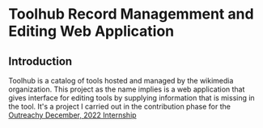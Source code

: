 # Toolhub Record Managemment and Editing Web Application

## Introduction
Toolhub is a catalog of tools hosted and managed by the wikimedia organization. This project as the name implies is a web application that gives interface for editing tools by supplying information that is missing in the tool. It's a project I carried out in the contribution phase for the [Outreachy December, 2022 Internship ](https://www.outreachy.org)